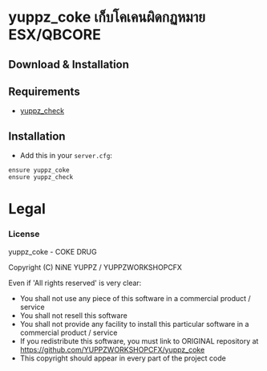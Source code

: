 # yuppz_coke เก็บโคเคนผิดกฏหมาย ESX/QBCORE

## Download & Installation
## Requirements
- [yuppz_check]()


## Installation
- Add this in your `server.cfg`:

```
ensure yuppz_coke
ensure yuppz_check
```

# Legal
### License

yuppz_coke - COKE DRUG

Copyright (C) NiNE YUPPZ / YUPPZWORKSHOPCFX

Even if 'All rights reserved' is very clear:

- You shall not use any piece of this software in a commercial product / service
- You shall not resell this software
- You shall not provide any facility to install this particular software in a commercial product / service
- If you redistribute this software, you must link to ORIGINAL repository at https://github.com/YUPPZWORKSHOPCFX/yuppz_coke
- This copyright should appear in every part of the project code
